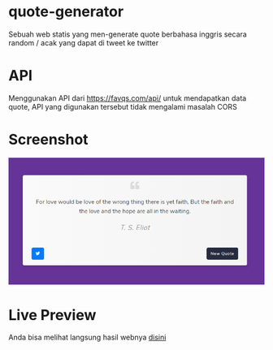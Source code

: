 # quote-generator
Sebuah web statis yang men-generate quote berbahasa inggris secara random / acak yang dapat di tweet ke twitter
# API
Menggunakan API dari https://favqs.com/api/ untuk mendapatkan data quote, API yang digunakan tersebut tidak mengalami masalah CORS
# Screenshot
![Screenshot](snapshot.png)
# Live Preview
Anda bisa melihat langsung hasil webnya [disini](https://indraquotegenerator.netlify.app/)
